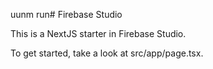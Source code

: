 uunm run# Firebase Studio

This is a NextJS starter in Firebase Studio.

To get started, take a look at src/app/page.tsx.

